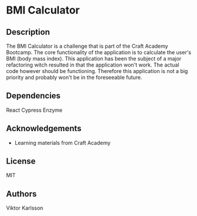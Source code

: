 # BMI Calculator

## Description
The BMI Calculator is a challenge that is part of the Craft Academy Bootcamp. The core functionality of the application is to calculate the user's BMI (body mass index). This application has been the subject of a major refactoring witch resulted in that the application won't work. The actual code however should be functioning. Therefore this application is not a big priority and probably won't be in the foreseeable future.

## Dependencies
React
Cypress
Enzyme

## Acknowledgements
- Learning materials from Craft Academy

## License
MIT

## Authors
Viktor Karlsson
